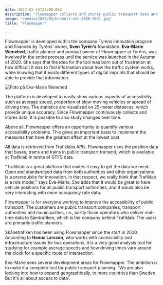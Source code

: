```yaml
---
date: 2022-02-16T23:00:00Z
description: "Flowmapper collects and stores public transport data and can thus show what the accessibility of public transport looks like. Through this analysis platform, it is possible to streamline public transport, shorten travel time and reduce carbon dioxide emissions."
image: "/media/2022/02/brohult-okt-2020-2021.jpg"
title: "Flowmapper"

---
```

Flowmapper is developed within the company Tyréns innovation program and financed by Tyréns’ owner, **Sven Tyrén's** foundation. **Eva-Marie Wenehed**, traffic planner and product owner of Flowmapper at Tyréns, was involved in the entire process until the service was launched in the Autumn of 2020. She says that the idea for the tool was born out of frustration at how difficult it was to find information about how the traffic system works, while knowing that it exists different types of digital imprints that should be able to provide that information.

<div class="right vh50">

![Foto på Eva-Marie Wenehed](/media/2022/02/bild-pa-mig-220118.jpg "Eva-Marie Wenehed")

</div>

The platform is developed to easily show various aspects of accessibility, such as average speed, proportion of slow-moving vehicles or spread of driving time. The statistics are visualized on 25-meter distances, which provide unique accuracy. Since Flowmapper continuously collects and stores data, it is possible to also study changes over time.

Above all, Flowmapper offers an opportunity to quantify various accessibility problems. This gives an important basis to implement the measures that have the greatest effect at the lowest cost.

All data is retrieved from Trafiklabs APIs. Flowmapper uses the position data that buses, trams and trains in public transport transmit, which is available at Trafiklab in terms of GTFS data.

“Trafiklab is a great platform that makes it easy to get the data we need. Open and standardized data from both authorities and other organizations is a prerequisite for innovation. In that respect, we really think that Trafiklab is a role model,” says Eva-Marie. She adds that it would be great to have vehicle positions for all public transport authorities, and it would also be very interesting with more occupancy rate data.

Flowmapper is for everyone working to improve the accessibility of public transport. The customers are public transport companies, transport authorities and municipalities, i.e., partly those operators who deliver real-time data to Samtrafiken, which is the company behind Trafiklab. The users are primarily traffic planners.

Skånetrafiken has been using Flowmapper since the start in 2020. According to **Hanna Larsson**, who works with accessibility and infrastructure issues for bus operations, it is a very good analysis tool for studying for example average speeds and how driving times vary around the clock for a specific route or intersection.

Eva-Marie sees several development areas for Flowmapper. The ambition is to make it a complete tool for public transport planning. “We are also looking into how to expand geographically, to more countries than Sweden. But it's all about access to data”.
